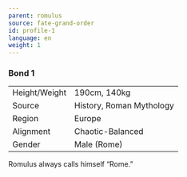 ```yaml
---
parent: romulus
source: fate-grand-order
id: profile-1
language: en
weight: 1
---
```


### Bond 1

<table>
  <tr><td>Height/Weight</td><td>190cm, 140kg</td></tr>
  <tr><td>Source</td><td>History, Roman Mythology</td></tr>
  <tr><td>Region</td><td>Europe</td></tr>
  <tr><td>Alignment</td><td>Chaotic-Balanced</td></tr>
  <tr><td>Gender</td><td>Male (Rome)</td></tr>
</table>

Romulus always calls himself “Rome.”
